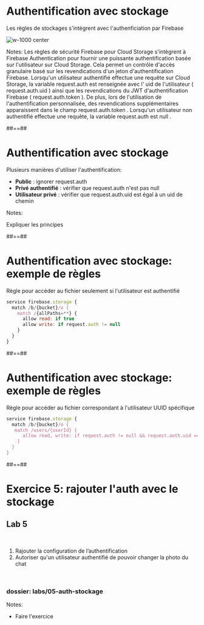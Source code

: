 # Authentification avec stockage

Les règles de stockages s'intègrent avec l'authenficiation par Firebase

![w-1000 center](./assets/images/schema_stockage_auth.png)

Notes:
Les règles de sécurité Firebase pour Cloud Storage s'intègrent à Firebase Authentication pour fournir une puissante authentification basée sur l'utilisateur sur Cloud Storage. Cela permet un contrôle d'accès granulaire basé sur les revendications d'un jeton d'authentification Firebase.
Lorsqu'un utilisateur authentifié effectue une requête sur Cloud Storage, la variable request.auth est renseignée avec l' uid de l'utilisateur ( request.auth.uid ) ainsi que les revendications du JWT d'authentification Firebase ( request.auth.token ).
De plus, lors de l'utilisation de l'authentification personnalisée, des revendications supplémentaires apparaissent dans le champ request.auth.token .
Lorsqu'un utilisateur non authentifié effectue une requête, la variable request.auth est null .

##==##

# Authentification avec stockage

Plusieurs manières d'utiliser l'authentification:

* **Public** : ignorer request.auth
* **Privé authentifié** : vérifier que request.auth n'est pas null
* **Utilisateur privé** : vérifier que request.auth.uid est égal à un uid de chemin

Notes:

Expliquer les principes

##==##
<!-- .slide: class="with-code consolas" -->

# Authentification avec stockage: exemple de règles

Règle pour accéder au fichier seulement si l'utilisateur est authentifié

```js
service firebase.storage {
  match /b/{bucket}/o {
    match /{allPaths=**} {
      allow read: if true
      allow write: if request.auth != null 
    }
  }
}
```

##==##
<!-- .slide: class="with-code consolas" -->

# Authentification avec stockage: exemple de règles

Règle pour accéder au fichier correspondant à l'utilisateur UUID spécifique

```js
service firebase.storage {
  match /b/{bucket}/o {
   match /users/{userId} {
      allow read, write: if request.auth != null && request.auth.uid == userId;
    }
  }
}
```

##==##
<!-- .slide: class="exercice" -->

# Exercice 5: rajouter l'auth avec le stockage

## Lab 5

<br>

1. Rajouter la configuration de l’authentification
2. Autoriser qu'un utilisateur authentifié de pouvoir changer la photo du chat


<br>

### dossier: labs/05-auth-stockage

Notes:

- Faire l'exercice
